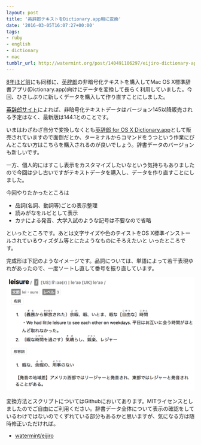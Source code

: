 ```yaml
---
layout: post
title: '英辞郎テキストをDictionary.app用に変換'
date: '2016-03-05T16:07:27+00:00'
tags:
- ruby
- english
- dictionary
- mac
tumblr_url: http://watermint.org/post/140491106297/eijiro-dictionary-app-os-x
---
```


[8年ほど前](https://blogs.oracle.com/okazaki/entry/%E8%8B%B1%E8%BE%9E%E9%83%8E%E3%82%92dictionary_app%E3%81%A7_mac)にも同様に、[英辞郎](http://eijiro.jp/)の非暗号化テキストを購入してMac OS X標準辞書アプリ(Dictionary.app)向けにデータを変換して長らく利用していました。今回、ひさしぶりに新しくデータを購入して作り直すことにしました。

[英辞郎サイト](http://eijiro.jp/)によれば、非暗号化テキストデータはバージョン145以降販売される予定はなく、最新版は144.1とのことです。

いまはわざわざ自分で変換しなくとも[英辞郎 for OS X Dictionary.app](https://tecorin-site.appspot.com/osx/index.html)として販売されていますので面倒だとか、ターミナルからコマンドをうつという作業にぴんとこない方はこちらを購入されるのが良いでしょう。辞書データのバージョンも新しいです。

一方、個人的にはすこし表示をカスタマイズしたいなという気持ちもありましたので今回は少し古いですがテキストデータを購入し、データを作り直すことにしました。

今回やりたかったところは

* 品詞(名詞、動詞等)ごとの表示整理
* 読みがなをルビとして表示
* カナによる発音、大学入試のような記号は不要なので省略

といったところです。あとは文字サイズや色のテイストをOS X標準インストールされているウィズダム等とにたようなものにそろえたいと
いったところです。

完成形は下記のようなイメージです。品詞については、単語によって若干表現ゆれがあったので、一度ソートし直して番号を振り直しています。

![辞書での表示例](/images/2016-03-05-eijiro.png)

変換方法とスクリプトについてはGithubにおいてあります。MITライセンスとしましたのでご自由にご利用ください。辞書データ全体について表示の確認をしているわけではないのでくずれている部分もあるかと思いますが、気になる方は随時修正いただければ。

* [watermint/eijiro](https://github.com/watermint/eijiro)
